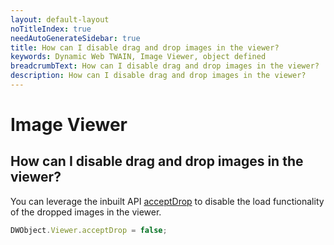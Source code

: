 ```yaml
---
layout: default-layout
noTitleIndex: true
needAutoGenerateSidebar: true
title: How can I disable drag and drop images in the viewer?
keywords: Dynamic Web TWAIN, Image Viewer, object defined
breadcrumbText: How can I disable drag and drop images in the viewer?
description: How can I disable drag and drop images in the viewer?
---
```


# Image Viewer

## How can I disable drag and drop images in the viewer?

You can leverage the inbuilt API <a href="https://www.dynamsoft.com/web-twain/docs-archive/v17.2.1/info/api/WebTwain_Viewer.html#acceptdrop" target="_blank">acceptDrop</a> to disable the load functionality of the dropped images in the viewer.

```javascript
DWObject.Viewer.acceptDrop = false;
```
